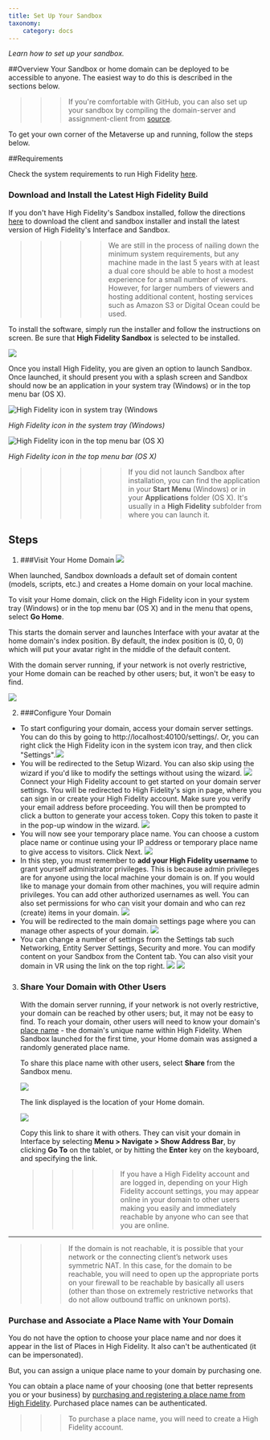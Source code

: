 ```yaml
---
title: Set Up Your Sandbox
taxonomy:
    category: docs
---
```

*Learn how to set up your sandbox.*

##Overview
Your Sandbox or home domain can be deployed to be accessible to anyone. The easiest way to do this is described in the sections below.

>>> If you're comfortable with GitHub, you can also set up your sandbox by compiling the domain-server and assignment-client from [source](https://github.com/highfidelity/hifi).

To get your own corner of the Metaverse up and running, follow the steps below.


##Requirements

Check the system requirements to run High Fidelity [here](https://docs.highfidelity.com/get-started/requirements).

### Download and Install the Latest High Fidelity Build

If you don't have High Fidelity's Sandbox installed, follow the directions [here](https://docs.highfidelity.com/get-started/installation/client-and-sandbox-install) to download the client and sandbox installer and install the latest version of High Fidelity's Interface and Sandbox.

>>>>> We are still in the process of nailing down the minimum system requirements, but any machine made in the last 5 years with at least a dual core should be able to host a modest experience for a small number of viewers. However, for larger numbers of viewers and hosting additional content, hosting services such as Amazon S3 or Digital Ocean could be used.

To install the software, simply run the installer and follow the instructions on screen. Be sure that **High Fidelity Sandbox** is selected to be installed.

![](\install.png)

Once you install High Fidelity, you are given an option to launch Sandbox. Once launched, it should present you with a splash screen and Sandbox should now be an application in your system tray (Windows) or in the top menu bar (OS X).

![High Fidelity icon in system tray (Windows](\system-tray.png)

*High Fidelity icon in the system tray (Windows)*

![High Fidelity icon in the top menu bar (OS X)](\top-menu-bar.png)

*High Fidelity icon in the top menu bar (OS X)*

>>>>>>If you did not launch Sandbox after installation, you can find the application in your **Start Menu** (Windows) or in your **Applications** folder (OS X). It's usually in a **High Fidelity** subfolder from where you can launch it.


## Steps

1. ###Visit Your Home Domain
  ![](\console-go-home.png)

  When launched, Sandbox downloads a default set of domain content (models, scripts,
  etc.) and creates a Home domain on your local machine.

  To visit your Home domain, click on the High Fidelity icon in your system tray (Windows)
  or in the top menu bar (OS X) and in the menu that opens, select **Go Home**.

  This starts the domain server and launches Interface with your avatar at the home
  domain's index position. By default, the index position is (0, 0, 0) which will put your
  avatar right in the middle of the default content.

  With the domain server running, if your network is not overly restrictive, your Home
  domain can be reached by other users; but, it won't be easy to find.

  ![](\your-sandbox.png)

2. ###Configure Your Domain

  - To start configuring your domain, access your domain server settings. You can do this by going to http://localhost:40100/settings/. Or, you can right click the High Fidelity icon in the system icon tray, and then click "Settings".![](menu-settings.png)
  - You will be redirected to the Setup Wizard. You can also skip using the wizard if you'd like to modify the settings without using the wizard. ![](setup-wizard-1.PNG) Connect your High Fidelity account to get started on your domain server settings. You will be redirected to High Fidelity's sign in page, where you can sign in or create your High Fidelity account. Make sure you verify your email address before proceeding. You will then be prompted to click a button to generate your access token. Copy this token to paste it in the pop-up window in the wizard. ![](setup-wizard-2.PNG)
  - You will now see your temporary place name. You can choose a custom place name or continue using your IP address or temporary place name to give access to visitors. Click Next. ![](setup-wizard-3.PNG)
  - In this step, you must remember to **add your High Fidelity username** to grant yourself administrator privileges. This is because admin privileges are for anyone using the local machine your domain is on. If you would like to manage your domain from other machines, you will require admin privileges. You can add other authorized usernames as well. You can also set permissions for who can visit your domain and who can rez (create) items in your domain.
    ![](setup-wizard-4.PNG)
  - You will be redirected to the main domain settings page where you can manage other aspects of your domain. ![](setup-wizard-5.PNG)
  - You can change a number of settings from the Settings tab such Networking, Entity Server Settings, Security and more. You can modify content on your Sandbox from the Content tab. You can also visit your domain in VR using the link on the top right. ![](setup-wizard-7.png) ![](setup-wizard-6.png)
 


3. ### Share Your Domain with Other Users

    With the domain server running, if your network is not overly restrictive, your domain 		can be reached by other users; but, it may not be easy to find. To reach your domain, 		other users will need to know your domain's [place name](../place-names) - the domain's 	unique name within High Fidelity. When Sandbox launched for the first 	time, your Home domain was assigned a randomly generated place name.

    To share this place name with other users, select **Share** from the Sandbox menu.

    ![](\menu-share.png)

    The link displayed is the location of your Home domain.

    ![](\share-place.png)

    Copy this link to share it with others. They can visit your domain in Interface by selecting **Menu > Navigate > Show Address Bar**, by clicking **Go To** on the tablet, or by hitting the **Enter** key on the keyboard, and specifying the link.

    >>>>>If you have a High Fidelity account and are logged in, depending on your High 	Fidelity account settings, you may appear online in your domain to other users making you easily and immediately reachable by anyone who can see that you are online.

---
>>>If the domain is not reachable, it is possible that your network or the connecting client’s network uses symmetric NAT. In this case, for the domain to be reachable, you will need to open up the appropriate ports on your firewall to be reachable by basically all users (other than those on extremely restrictive networks that do not allow outbound traffic on unknown ports).


### Purchase and Associate a Place Name with Your Domain

You do not have the option to choose your place name and nor does it appear in the list of Places in High Fidelity. It also can't be authenticated (it can be impersonated).

But, you can assign a unique place name to your domain by purchasing one.

You can obtain a place name of your choosing (one that better represents you or your business) by [purchasing and registering a place name from High Fidelity](../place-names). Purchased place names can be authenticated.

>>> To purchase a place name, you will need to create a High Fidelity account.
